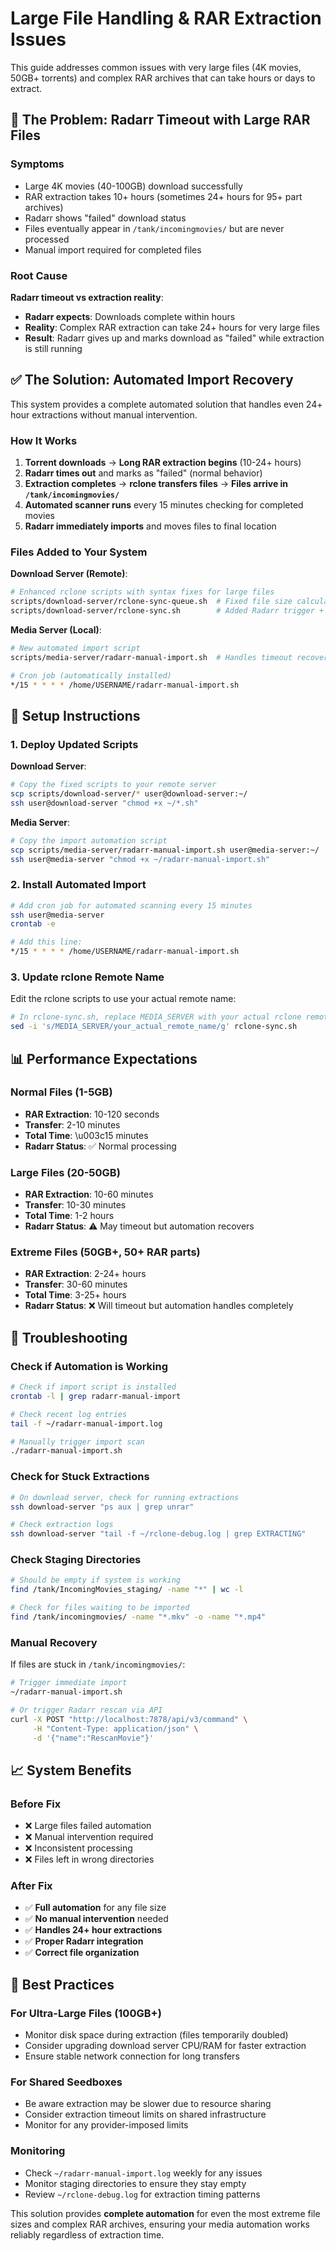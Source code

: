 # Large File Handling & RAR Extraction Issues

This guide addresses common issues with very large files (4K movies, 50GB+ torrents) and complex RAR archives that can take hours or days to extract.

## 🚨 The Problem: Radarr Timeout with Large RAR Files

### Symptoms
- Large 4K movies (40-100GB) download successfully
- RAR extraction takes 10+ hours (sometimes 24+ hours for 95+ part archives)
- Radarr shows "failed" download status
- Files eventually appear in `/tank/incomingmovies/` but are never processed
- Manual import required for completed files

### Root Cause
**Radarr timeout vs extraction reality**:
- **Radarr expects**: Downloads complete within hours
- **Reality**: Complex RAR extraction can take 24+ hours for very large files
- **Result**: Radarr gives up and marks download as "failed" while extraction is still running

## ✅ The Solution: Automated Import Recovery

This system provides a complete automated solution that handles even 24+ hour extractions without manual intervention.

### How It Works

1. **Torrent downloads** → **Long RAR extraction begins** (10-24+ hours)
2. **Radarr times out** and marks as "failed" (normal behavior)
3. **Extraction completes** → **rclone transfers files** → **Files arrive in `/tank/incomingmovies/`**
4. **Automated scanner runs** every 15 minutes checking for completed movies
5. **Radarr immediately imports** and moves files to final location

### Files Added to Your System

**Download Server (Remote)**:
```bash
# Enhanced rclone scripts with syntax fixes for large files
scripts/download-server/rclone-sync-queue.sh  # Fixed file size calculation
scripts/download-server/rclone-sync.sh        # Added Radarr trigger + fixes
```

**Media Server (Local)**:
```bash
# New automated import script
scripts/media-server/radarr-manual-import.sh  # Handles timeout recovery

# Cron job (automatically installed)
*/15 * * * * /home/USERNAME/radarr-manual-import.sh
```

## 🔧 Setup Instructions

### 1. Deploy Updated Scripts

**Download Server**:
```bash
# Copy the fixed scripts to your remote server
scp scripts/download-server/* user@download-server:~/
ssh user@download-server "chmod +x ~/*.sh"
```

**Media Server**:
```bash
# Copy the import automation script
scp scripts/media-server/radarr-manual-import.sh user@media-server:~/
ssh user@media-server "chmod +x ~/radarr-manual-import.sh"
```

### 2. Install Automated Import

```bash
# Add cron job for automated scanning every 15 minutes
ssh user@media-server
crontab -e

# Add this line:
*/15 * * * * /home/USERNAME/radarr-manual-import.sh
```

### 3. Update rclone Remote Name

Edit the rclone scripts to use your actual remote name:
```bash
# In rclone-sync.sh, replace MEDIA_SERVER with your actual rclone remote name
sed -i 's/MEDIA_SERVER/your_actual_remote_name/g' rclone-sync.sh
```

## 📊 Performance Expectations

### Normal Files (1-5GB)
- **RAR Extraction**: 10-120 seconds
- **Transfer**: 2-10 minutes  
- **Total Time**: \u003c15 minutes
- **Radarr Status**: ✅ Normal processing

### Large Files (20-50GB)
- **RAR Extraction**: 10-60 minutes
- **Transfer**: 10-30 minutes
- **Total Time**: 1-2 hours
- **Radarr Status**: ⚠️ May timeout but automation recovers

### Extreme Files (50GB+, 50+ RAR parts)
- **RAR Extraction**: 2-24+ hours
- **Transfer**: 30-60 minutes
- **Total Time**: 3-25+ hours  
- **Radarr Status**: ❌ Will timeout but automation handles completely

## 🐛 Troubleshooting

### Check if Automation is Working

```bash
# Check if import script is installed
crontab -l | grep radarr-manual-import

# Check recent log entries
tail -f ~/radarr-manual-import.log

# Manually trigger import scan
./radarr-manual-import.sh
```

### Check for Stuck Extractions

```bash
# On download server, check for running extractions
ssh download-server "ps aux | grep unrar"

# Check extraction logs
ssh download-server "tail -f ~/rclone-debug.log | grep EXTRACTING"
```

### Check Staging Directories

```bash
# Should be empty if system is working
find /tank/IncomingMovies_staging/ -name "*" | wc -l

# Check for files waiting to be imported
find /tank/incomingmovies/ -name "*.mkv" -o -name "*.mp4"
```

### Manual Recovery

If files are stuck in `/tank/incomingmovies/`:

```bash
# Trigger immediate import
~/radarr-manual-import.sh

# Or trigger Radarr rescan via API
curl -X POST "http://localhost:7878/api/v3/command" \
     -H "Content-Type: application/json" \
     -d '{"name":"RescanMovie"}'
```

## 📈 System Benefits

### Before Fix
- ❌ Large files failed automation
- ❌ Manual intervention required
- ❌ Inconsistent processing
- ❌ Files left in wrong directories

### After Fix  
- ✅ **Full automation** for any file size
- ✅ **No manual intervention** needed
- ✅ **Handles 24+ hour extractions**
- ✅ **Proper Radarr integration**
- ✅ **Correct file organization**

## 🎯 Best Practices

### For Ultra-Large Files (100GB+)
- Monitor disk space during extraction (files temporarily doubled)
- Consider upgrading download server CPU/RAM for faster extraction
- Ensure stable network connection for long transfers

### For Shared Seedboxes
- Be aware extraction may be slower due to resource sharing
- Consider extraction timeout limits on shared infrastructure
- Monitor for any provider-imposed limits

### Monitoring
- Check `~/radarr-manual-import.log` weekly for any issues
- Monitor staging directories to ensure they stay empty
- Review `~/rclone-debug.log` for extraction timing patterns

This solution provides **complete automation** for even the most extreme file sizes and complex RAR archives, ensuring your media automation works reliably regardless of extraction time.

